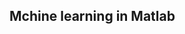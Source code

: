 ## Mchine learning in Matlab
<!--stackedit_data:
eyJoaXN0b3J5IjpbLTE0MTc5MDQ3NiwxOTAxOTkwNzUzXX0=
-->